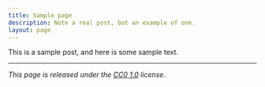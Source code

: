 ```yaml
---
title: Sample page
description: Note a real post, but an example of one.
layout: page
---
```


This is a sample post, and here is some sample text.

---

_This page is released under the [CC0 1.0](https://creativecommons.org/publicdomain/zero/1.0/) license._

